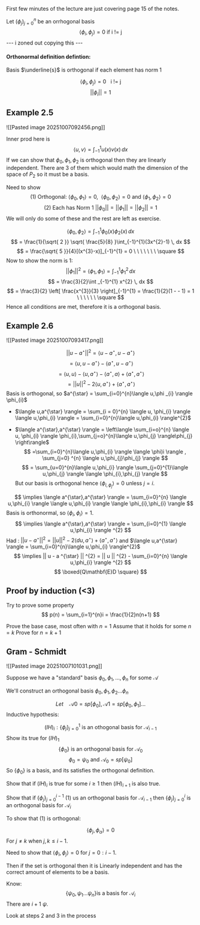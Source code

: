 First few minutes of the lecture are just covering page 15 of the notes.

Let $(\phi _{j})_{j=0}^{n}$ be an orrhogonal basis
$$
\langle \phi_{i},\phi _{j} \rangle = 0 \text{   if i != j}
$$
--- i zoned out copying this ---

#### Orthonormal definition defintion:

Basis $\underline{s}$ is orthogonal if each element has norm 1

$$
\langle \phi _{i},\phi _{j} \rangle  = 0 \ \ \ \text{i != j}
$$
$$
|| \phi _{i} || =1
$$
## Example 2.5

![[Pasted image 20251007092456.png]]

Inner prod here is
$$
\langle u,v \rangle = \int _{-1}^{1}u(x)v(x) \, dx
$$
If we can show that $\phi_{0},\phi_{1},\phi_{2}$ is orthogonal then they are linearly independent. There are 3 of them which would math the dimension of the space of $P_{2}$ so it must be a basis.

Need to show
$$
\text{(1) Orthogonal:  } \langle \phi_{0},\phi_{1} \rangle =0, \ \  \langle \phi_{0},\phi_{2} \rangle = 0 \text{ and } \langle \phi_{1},\phi_{2} \rangle =0
$$
$$
\text{(2) Each has Norm 1 } || \phi_{0} || = || \phi_{1} || = || \phi_{2} || = 1 
$$
We will only do some of these and the rest are left as exercise.

$$
\langle \phi_{0},\phi_{2} \rangle = \int_{-1}^{1} \phi_{0}(x)\phi_{2}(x) \, dx 
$$
$$
= \frac{1}{\sqrt{ 2 }} \sqrt{ \frac{5}{8} }\int_{-1}^{1}(3x^{2}-1)  \, dx 
$$
$$
= \frac{\sqrt{ 5 }}{4}[(x^{3}-x)]_{-1}^{1} = 0 \ \ \ \ \ \ \ \square
$$
Now to show the norm is 1:
$$
|| \phi_{1} ||^{2} = \langle \phi_{1},\phi_{1} \rangle = \int _{-1}^{1} \phi_{1}^{2} \, dx
$$
$$
= \frac{3}{2}\int _{-1}^{1} x^{2} \, dx
$$
$$
= \frac{3}{2} \left[ \frac{x^{3}}{3} \right]_{-1}^{1} = \frac{1}{2}(1 - - 1) = 1  \ \ \ \ \ \ \square
$$
Hence all conditions are met, therefore it is a orthogonal basis.

## Example 2.6

![[Pasted image 20251007093417.png]]

$$
|| u-a^{\star} ||^{2} = \langle u-a^{\star}, u - a ^{ \star} \rangle
$$
$$
= \langle u, u - a ^{ \star} \rangle  - \langle a^{\star}, u - a ^{ \star} \rangle
$$
$$
= \langle u,u \rangle - \langle u, a ^{ \star} \rangle - \langle a^{\star},a \rangle + \langle a^{\star},a^{\star} \rangle
$$
$$
= || u || ^{2} - 2 \langle u,a^{\star} \rangle + \langle a ^{ \star}, a ^{ \star} \rangle
$$
Basis is orthogonal, so $a^{\star} = \sum_{i=0}^{n}\langle u,\phi _{i} \rangle \phi_{i}$

 - $\langle u,a^{\star} \rangle = \sum_{i = 0}^{n} \langle u, \phi_{i} \rangle \langle u,\phi_{i} \rangle = \sum_{i=0}^{n}\langle u,\phi_{i} \rangle^{2}$


 - $\langle a^{\star},a^{\star} \rangle = \left\langle  \sum_{i=o}^{n} \langle u, \phi_{i} \rangle \phi_{i},\sum_{j=o}^{n}\langle u,\phi_{j} \rangle\phi_{j}  \right\rangle$
  $$
=\sum_{i=0}^{n}\langle u,\phi_{i} \rangle \langle \phi)i \rangle , \sum_{j=0} ^{n} \langle u,\phi_{j}\phi_{j} \rangle 
$$
$$
= \sum_{u=0}^{n}\langle u,\phi_{i} \rangle \sum_{j=0}^{1}\langle u,\phi_{j} \rangle \langle \phi_{i},\phi_{j} \rangle  
$$
But our basis is orthogonal hence $\langle \phi_{i,\phi_{j}} \rangle =0$ unless $j=i$.

$$
\implies \langle a^{\star},a^{\star} \rangle = \sum_{i=0}^{n} \langle u,\phi_{i} \rangle \langle u,\phi_{i} \rangle \langle \phi_{i},\phi_{i} \rangle 
$$
Basis is orthonormal, so $\langle \phi_{i},\phi_{i} \rangle =1$.
$$
\implies \langle a^{\star},a^{\star} \rangle = \sum_{i=0}^{1} \langle u,\phi_{i} \rangle ^{2}
$$
Had : $|| u-a^{\star} ||^{2}=|| u ||^{2}-2\langle du,a^{\star} \rangle + \langle a^{\star}, a^{\star} \rangle$ and $\langle u,a^{\star} \rangle = \sum_{i=0}^{n}\langle u,\phi_{i} \rangle^{2}$
$$
\implies || u - a ^{\star} || ^{2} = || u || ^{2} - \sum_{i=0}^{n} \langle u,\phi_{i} \rangle ^{2}
$$
$$
\boxed{Q\mathbf{E}D \square}
$$
## Proof by induction (<3)

Try to prove some property $$
p(n) = \sum_{i=1}^{n}i = \frac{1}{2}n(n+1)
$$

Prove the base case, most often with $n=1$
Assume that it holds for some $n = k$
Prove for $n = k+1$


## Gram - Schmidt

![[Pasted image 20251007101031.png]]

Suppose we have a "standard" basis $\phi_{0},\phi_{1},\dots,\phi_{n}$ for some $\mathcal{A}$

We'll construct an orthogonal basis $\phi_{0},\phi_{1},\phi_{2}\dots \phi_{n}$

$$
Let\ \ \ \  \mathcal{A}0 = sp[\phi_{0}], \mathcal{A}1 = sp[\phi_{0},\phi_{1}]\dots
$$
Inductive hypothesis:

$$
(IH)_{i} : \{ \phi_{j} \}_{j=0}^{1} \text{   is an othogonal basis for } \mathcal{A}_{i-1}
$$
Show its true for $(IH)_{1}$
$$
\{ \phi_{0} \} \text{ is an orthogonal basis for } \mathcal{A}_{0}
$$
$$
\phi_{0} = \psi_{0} \text{ and } \mathcal{A}_{0} = sp[\psi_{0}]
$$
So $\{ \phi_{0} \}$ is a basis, and its satisfies the orthogonal definition.

Show that if $(IH)_{i}$ is true for some $i \geq 1$ then $(IH)_{i+1}$ is also true.

Show that if $\{ \phi_{j} \}_{j=0}^{i-1}$ (1) us an orthogonal basis for $\mathcal{A}_{i-1}$ then $\{ \phi_{j} \}_{j=0}^{i}$ is an orthogonal basis for $\mathcal{A}_{i}$

To show that (1) is orthogonal:

$$
\langle \phi_{j},\phi_{\alpha} \rangle = 0
$$
For $j\neq k$ when $j,k \leq i-1$.

Need to show that $\langle \phi_{i},\phi_{j} \rangle = 0$ for $j=0: i -1$.

Then if the set is orthogonal then it is Linearly independent and has the correct amount of elements to be a basis.

Know:
$$
\{ \psi_{0}, \psi_{1}\dots \psi_{n} \} \text{is a basis for } \mathcal{A}_{i}
$$
There are $i+1$ $\psi$.

Look at steps 2 and 3 in the process